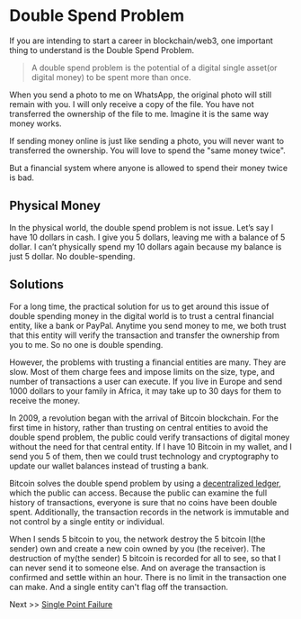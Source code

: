 # Double Spend Problem
If you are intending to start a career in blockchain/web3, one important thing to understand is the Double Spend Problem.

> A double spend problem is the potential of a digital single asset(or digital money) to be spent more than once.

When you send a photo to me on WhatsApp, the original photo will still remain with you. I will only receive a copy of the file. You have not transferred the ownership of the file to me. Imagine it is the same way money works.

If sending money online is just like sending a photo, you will never want to transferred the ownership. You will love to spend the "same money twice".

But a financial system where anyone is allowed to spend their money twice is bad.

## Physical Money
In the physical world, the double spend problem is not issue. Let’s say I have 10 dollars in cash. I give you 5 dollars, leaving me with a balance of 5 dollar. I can’t physically spend my 10 dollars again because my balance is just 5 dollar. No double-spending.

## Solutions
For a long time, the practical solution for us to get around this issue of double spending money in the digital world is to trust a central financial entity, like a bank or PayPal. Anytime you send money to me, we both trust that this entity will verify the transaction and transfer the ownership from you to me. So no one is double spending.

However, the problems with trusting a financial entities are many. They are slow. Most of them charge fees and impose limits on the size, type, and number of transactions a user can execute. If you live in Europe and send 1000 dollars to your family in Africa, it may take up to 30 days for them to receive the money.

In 2009, a revolution began with the arrival of Bitcoin blockchain. For the first time in history, rather than trusting on central entities to avoid the double spend problem, the public  could verify transactions of digital money without the need for that central entity. If I have 10 Bitcoin in my wallet, and I send you 5 of them, then we could trust technology and cryptography to update our wallet balances instead of trusting a bank.

Bitcoin solves the double spend problem by using a [decentralized ledger](https://river.com/learn/terms/d/decentralized-ledger/), which the public can access. Because the public can examine the full history of transactions, everyone is sure that no coins have been double spent. Additionally, the transaction records in the network is immutable and not control by a single entity or individual.

When I sends 5 bitcoin to you, the network destroy the 5 bitcoin I(the sender) own and create a new coin owned by you (the receiver). The destruction of my(the sender) 5 bitcoin  is recorded for all to see, so that I can never send it to someone else. And on average the transaction is confirmed and settle within an hour. There is no limit in the transaction one can make. And a single entity can't flag off the transaction.

Next >> [Single Point Failure](https://github.com/jeremyikwuje/intro-to-blockchain/single-point-failure.md)
